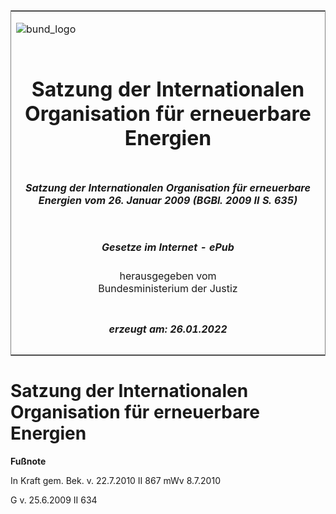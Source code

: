 <span id="DECKBLATT.html"></span>

<table border="0" frame="border" width="100%">

<tr valign="top">

<td align="left">

![bund\_logo](BfJ_2021_Web_de_de.gif)

</td>

<td align="right">

 

</td>

</tr>

<tr align="center" valign="middle">

<td colspan="2">

# Satzung der Internationalen Organisation für erneuerbare Energien

</td>

</tr>

<tr align="center" valign="middle">

<td colspan="2">

##### Satzung der Internationalen Organisation für erneuerbare Energien vom 26. Januar 2009 (BGBl. 2009 II S. 635)

</td>

</tr>

<tr align="center" valign="middle">

<td colspan="2">

  
  

##### Gesetze im Internet - ePub  
  
herausgegeben vom  
Bundesministerium der Justiz

</td>

</tr>

<tr align="center" valign="bottom">

<td colspan="2">

  
  

##### erzeugt am: 26.01.2022

</td>

</tr>

</table>

<span id="BJNR063520009.html"></span>

# Satzung der Internationalen Organisation für erneuerbare Energien

<div>

  
**Fußnote**

<div class="jnhtml">

<div>

<div class="jurAbsatz">

In Kraft gem. Bek. v. 22.7.2010 II 867 mWv 8.7.2010

</div>

<div class="jurAbsatz">

  
G v. 25.6.2009 II 634

</div>

</div>

</div>

</div>
